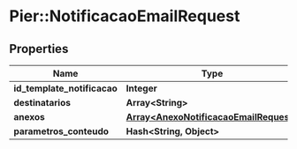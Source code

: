 # Pier::NotificacaoEmailRequest

## Properties
Name | Type | Description | Notes
------------ | ------------- | ------------- | -------------
**id_template_notificacao** | **Integer** | {{{notificacao_email_request_id_template_notificacao_value}}} | [optional] 
**destinatarios** | **Array&lt;String&gt;** | {{{notificacao_email_request_destinatarios_value}}} | [optional] 
**anexos** | [**Array&lt;AnexoNotificacaoEmailRequest&gt;**](AnexoNotificacaoEmailRequest.md) | {{{notificacao_email_request_anexos_value}}} | [optional] 
**parametros_conteudo** | **Hash&lt;String, Object&gt;** | {{{notificacao_email_request_parametros_conteudo_value}}} | [optional] 


